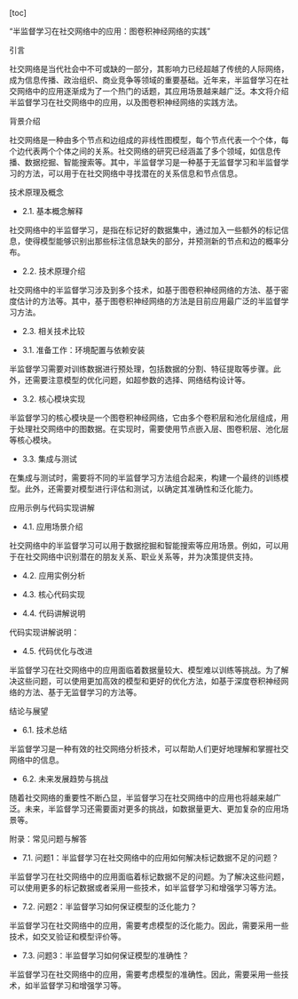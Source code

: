 
[toc]                    
                
                
“半监督学习在社交网络中的应用：图卷积神经网络的实践”

引言

社交网络是当代社会中不可或缺的一部分，其影响力已经超越了传统的人际网络，成为信息传播、政治组织、商业竞争等领域的重要基础。近年来，半监督学习在社交网络中的应用逐渐成为了一个热门的话题，其应用场景越来越广泛。本文将介绍半监督学习在社交网络中的应用，以及图卷积神经网络的实践方法。

背景介绍

社交网络是一种由多个节点和边组成的非线性图模型，每个节点代表一个个体，每个边代表两个个体之间的关系。社交网络的研究已经涵盖了多个领域，如信息传播、数据挖掘、智能搜索等。其中，半监督学习是一种基于无监督学习和半监督学习的方法，可以用于在社交网络中寻找潜在的关系信息和节点信息。

技术原理及概念

- 2.1. 基本概念解释

社交网络中的半监督学习，是指在标记好的数据集中，通过加入一些额外的标记信息，使得模型能够识别出那些标注信息缺失的部分，并预测新的节点和边的概率分布。

- 2.2. 技术原理介绍

社交网络中的半监督学习涉及到多个技术，如基于图卷积神经网络的方法、基于密度估计的方法等。其中，基于图卷积神经网络的方法是目前应用最广泛的半监督学习方法。

- 2.3. 相关技术比较

- 3.1. 准备工作：环境配置与依赖安装

半监督学习需要对训练数据进行预处理，包括数据的分割、特征提取等步骤。此外，还需要注意模型的优化问题，如超参数的选择、网络结构设计等。

- 3.2. 核心模块实现

半监督学习的核心模块是一个图卷积神经网络，它由多个卷积层和池化层组成，用于处理社交网络中的图数据。在实现时，需要使用节点嵌入层、图卷积层、池化层等核心模块。

- 3.3. 集成与测试

在集成与测试时，需要将不同的半监督学习方法组合起来，构建一个最终的训练模型。此外，还需要对模型进行评估和测试，以确定其准确性和泛化能力。

应用示例与代码实现讲解

- 4.1. 应用场景介绍

社交网络中的半监督学习可以用于数据挖掘和智能搜索等应用场景。例如，可以用于在社交网络中识别潜在的朋友关系、职业关系等，并为决策提供支持。

- 4.2. 应用实例分析

- 4.3. 核心代码实现

- 4.4. 代码讲解说明

代码实现讲解说明：

- 4.5. 代码优化与改进

半监督学习在社交网络中的应用面临着数据量较大、模型难以训练等挑战。为了解决这些问题，可以使用更加高效的模型和更好的优化方法，如基于深度卷积神经网络的方法、基于无监督学习的方法等。

结论与展望

- 6.1. 技术总结

半监督学习是一种有效的社交网络分析技术，可以帮助人们更好地理解和掌握社交网络中的信息。

- 6.2. 未来发展趋势与挑战

随着社交网络的重要性不断凸显，半监督学习在社交网络中的应用也将越来越广泛。未来，半监督学习还需要面对更多的挑战，如数据量更大、更加复杂的应用场景等。

附录：常见问题与解答

- 7.1. 问题1：半监督学习在社交网络中的应用如何解决标记数据不足的问题？

半监督学习在社交网络中的应用面临着标记数据不足的问题。为了解决这些问题，可以使用更多的标记数据或者采用一些技术，如半监督学习和增强学习等方法。

- 7.2. 问题2：半监督学习如何保证模型的泛化能力？

半监督学习在社交网络中的应用，需要考虑模型的泛化能力。因此，需要采用一些技术，如交叉验证和模型评价等。

- 7.3. 问题3：半监督学习如何保证模型的准确性？

半监督学习在社交网络中的应用，需要考虑模型的准确性。因此，需要采用一些技术，如半监督学习和增强学习等。

